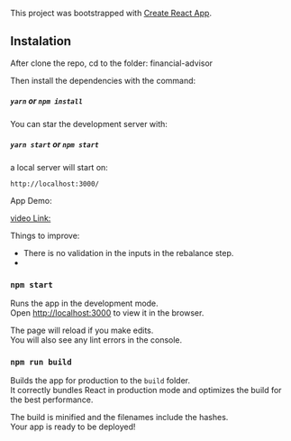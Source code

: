 This project was bootstrapped with [Create React App](https://github.com/facebook/create-react-app).

## Instalation

After clone the repo, cd to the folder: financial-advisor

Then install the dependencies with the command:

##### `yarn` or `npm install`

You can star the development server with:

##### `yarn start` or `npm start`

a local server will start on:

```
http://localhost:3000/
```

App Demo:

[video Link:](https://drive.google.com/file/d/1C7yUq4zi8yEZcZvZ7HWRbhufYeoPsNaX/view?usp=sharing)

Things to improve:

- There is no validation in the inputs in the rebalance step.
-

### `npm start`

Runs the app in the development mode.<br>
Open [http://localhost:3000](http://localhost:3000) to view it in the browser.

The page will reload if you make edits.<br>
You will also see any lint errors in the console.

### `npm run build`

Builds the app for production to the `build` folder.<br>
It correctly bundles React in production mode and optimizes the build for the best performance.

The build is minified and the filenames include the hashes.<br>
Your app is ready to be deployed!
